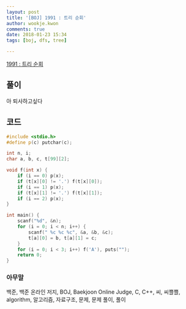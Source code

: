 ```yaml
---
layout: post
title: '[BOJ] 1991 : 트리 순회'
author: wookje.kwon
comments: true
date: 2018-01-23 15:34
tags: [boj, dfs, tree]

---
```


[1991 : 트리 순회](https://www.acmicpc.net/problem/1991)

## 풀이

아 퇴사하고싶다

## 코드

```cpp
#include <stdio.h>
#define p(c) putchar(c);

int n, i;
char a, b, c, t[99][2];

void f(int x) {
	if (i == 0) p(x);
	if (t[x][0] != '.') f(t[x][0]);
	if (i == 1) p(x);
	if (t[x][1] != '.') f(t[x][1]);
	if (i == 2) p(x);
}

int main() {
	scanf("%d", &n);
	for (i = 0; i < n; i++) {
		scanf(" %c %c %c", &a, &b, &c);
		t[a][0] = b, t[a][1] = c;
	}
	for (i = 0; i < 3; i++) f('A'), puts("");
	return 0;
}
```

### 아무말  
백준, 백준 온라인 저지, BOJ, Baekjoon Online Judge, C, C++, 씨, 씨쁠쁠, algorithm, 알고리즘, 자료구조, 문제, 문제 풀이, 풀이
